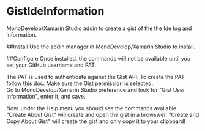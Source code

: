 # GistIdeInformation 
MonoDevelop/Xamarin Studio addin to create a gist of the the Ide log and information.

##Install
Use the addin manager in MonoDevelop/Xamarin Studio to install.

##Configure
Once installed, the commands will not be available until you set your GitHub username and PAT.

The PAT is used to authenticate against the Gist API. To create the PAT follow [this doc](https://help.github.com/articles/creating-an-access-token-for-command-line-use/#creating-a-token). Make sure the Gist permission is selected.  
Go to MonoDevelop/Xamarin Studio preference and look for "Gist User Information", enter it, and save.

Now, under the Help menu you should see the commands available.  
"Create About Gist" will create and open the gist in a browswer. "Create and Copy About Gist" will create the gist and only copy it to your clipboard!
